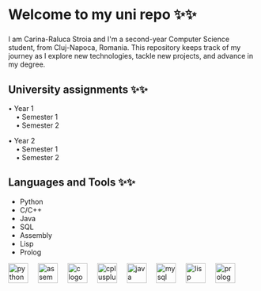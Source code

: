 <h1 align="left"> Welcome to my uni repo ✨✨ </h1>

###

<p align="left">I am Carina-Raluca Stroia and I'm a second-year Computer Science student, from Cluj-Napoca, Romania. This repository keeps track of my journey as I explore new technologies, tackle new projects, and advance in my degree.  
</p>

<h2 align="left">University assignments ✨✨ </h2>

<p align="left">  
• Year 1<br>
&nbsp;&nbsp;&nbsp;&nbsp;• Semester 1<br>
&nbsp;&nbsp;&nbsp;&nbsp;• Semester 2<br>

• Year 2<br>
&nbsp;&nbsp;&nbsp;&nbsp;• Semester 1<br>
&nbsp;&nbsp;&nbsp;&nbsp;• Semester 2<br>
</p>

###

<h2 align="left">Languages and Tools ✨✨
 </h2>

- Python
- C/C++
- Java
- SQL
- Assembly
- Lisp
- Prolog

<div align="left">
  <img src="https://cdn.jsdelivr.net/gh/devicons/devicon/icons/python/python-original.svg" height="40" alt="python logo" />
  <img width="12" />
  <img src="https://cdn.jsdelivr.net/gh/devicons/devicon/icons/assembly/assembly-original.svg" height="40" alt="assembly logo" />
  <img width="12" />
  <img src="https://cdn.jsdelivr.net/gh/devicons/devicon/icons/c/c-original.svg" height="40" alt="c logo" />
  <img width="12" />
  <img src="https://cdn.jsdelivr.net/gh/devicons/devicon/icons/cplusplus/cplusplus-original.svg" height="40" alt="cplusplus logo" />
  <img width="12" />
  <img src="https://cdn.jsdelivr.net/gh/devicons/devicon/icons/java/java-original.svg" height="40" alt="java logo" />
  <img width="12" />
  <img src="https://cdn.jsdelivr.net/gh/devicons/devicon/icons/mysql/mysql-original.svg" height="40" alt="mysql logo" />
  <img width="12" />
  <img src="https://cdn.jsdelivr.net/gh/devicons/devicon/icons/lisp/lisp-original.svg" height="40" alt="lisp logo" />
  <img width="12" />
  <img src="https://cdn.jsdelivr.net/gh/devicons/devicon/icons/prolog/prolog-original.svg" height="40" alt="prolog logo" />
</div>
